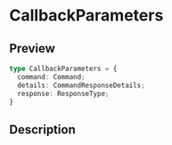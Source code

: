 
      
# CallbackParameters

<div class="api-docs__section" data-reactroot="">

## Preview

</div><div class="api-docs__preview type" data-reactroot="">

```ts
type CallbackParameters = {
  command: Command; 
  details: CommandResponseDetails; 
  response: ResponseType; 
}
```

</div><div class="api-docs__section" data-reactroot="">

## Description

</div><div class="api-docs__description" data-reactroot=""><span class="api-docs__do-not-parse">



</span></div>